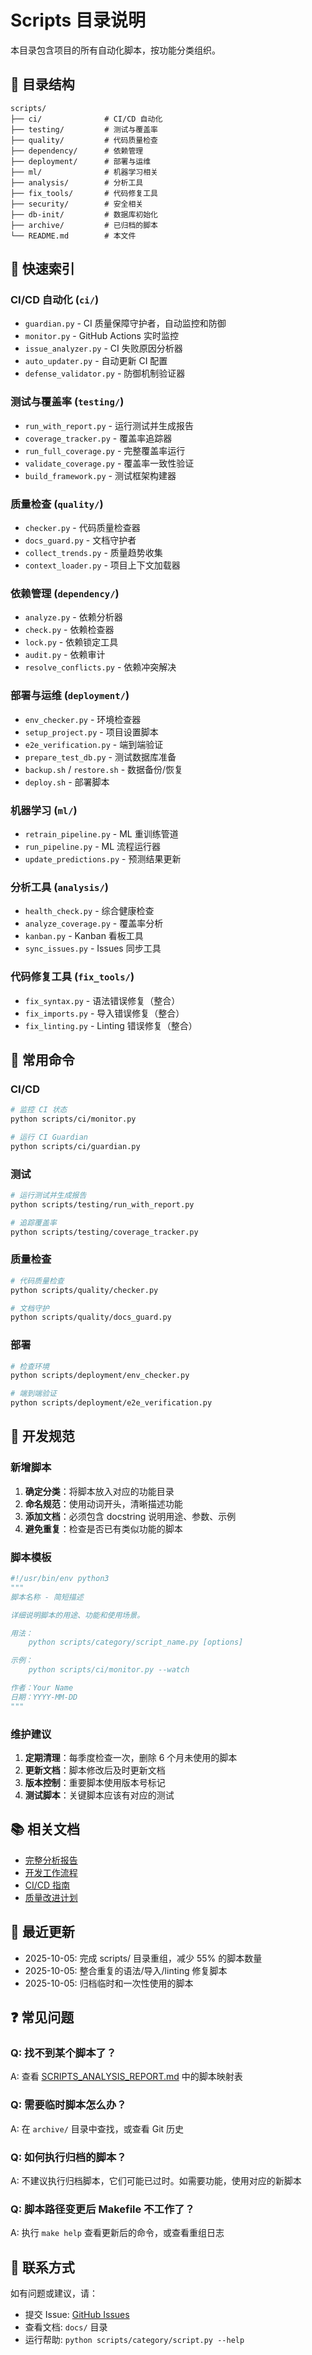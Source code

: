 # Scripts 目录说明

本目录包含项目的所有自动化脚本，按功能分类组织。

## 📁 目录结构

```
scripts/
├── ci/              # CI/CD 自动化
├── testing/         # 测试与覆盖率
├── quality/         # 代码质量检查
├── dependency/      # 依赖管理
├── deployment/      # 部署与运维
├── ml/              # 机器学习相关
├── analysis/        # 分析工具
├── fix_tools/       # 代码修复工具
├── security/        # 安全相关
├── db-init/         # 数据库初始化
├── archive/         # 已归档的脚本
└── README.md        # 本文件
```

## 🎯 快速索引

### CI/CD 自动化 (`ci/`)

- `guardian.py` - CI 质量保障守护者，自动监控和防御
- `monitor.py` - GitHub Actions 实时监控
- `issue_analyzer.py` - CI 失败原因分析器
- `auto_updater.py` - 自动更新 CI 配置
- `defense_validator.py` - 防御机制验证器

### 测试与覆盖率 (`testing/`)

- `run_with_report.py` - 运行测试并生成报告
- `coverage_tracker.py` - 覆盖率追踪器
- `run_full_coverage.py` - 完整覆盖率运行
- `validate_coverage.py` - 覆盖率一致性验证
- `build_framework.py` - 测试框架构建器

### 质量检查 (`quality/`)

- `checker.py` - 代码质量检查器
- `docs_guard.py` - 文档守护者
- `collect_trends.py` - 质量趋势收集
- `context_loader.py` - 项目上下文加载器

### 依赖管理 (`dependency/`)

- `analyze.py` - 依赖分析器
- `check.py` - 依赖检查器
- `lock.py` - 依赖锁定工具
- `audit.py` - 依赖审计
- `resolve_conflicts.py` - 依赖冲突解决

### 部署与运维 (`deployment/`)

- `env_checker.py` - 环境检查器
- `setup_project.py` - 项目设置脚本
- `e2e_verification.py` - 端到端验证
- `prepare_test_db.py` - 测试数据库准备
- `backup.sh` / `restore.sh` - 数据备份/恢复
- `deploy.sh` - 部署脚本

### 机器学习 (`ml/`)

- `retrain_pipeline.py` - ML 重训练管道
- `run_pipeline.py` - ML 流程运行器
- `update_predictions.py` - 预测结果更新

### 分析工具 (`analysis/`)

- `health_check.py` - 综合健康检查
- `analyze_coverage.py` - 覆盖率分析
- `kanban.py` - Kanban 看板工具
- `sync_issues.py` - Issues 同步工具

### 代码修复工具 (`fix_tools/`)

- `fix_syntax.py` - 语法错误修复（整合）
- `fix_imports.py` - 导入错误修复（整合）
- `fix_linting.py` - Linting 错误修复（整合）

## 🚀 常用命令

### CI/CD

```bash
# 监控 CI 状态
python scripts/ci/monitor.py

# 运行 CI Guardian
python scripts/ci/guardian.py
```

### 测试

```bash
# 运行测试并生成报告
python scripts/testing/run_with_report.py

# 追踪覆盖率
python scripts/testing/coverage_tracker.py
```

### 质量检查

```bash
# 代码质量检查
python scripts/quality/checker.py

# 文档守护
python scripts/quality/docs_guard.py
```

### 部署

```bash
# 检查环境
python scripts/deployment/env_checker.py

# 端到端验证
python scripts/deployment/e2e_verification.py
```

## 📝 开发规范

### 新增脚本

1. **确定分类**：将脚本放入对应的功能目录
2. **命名规范**：使用动词开头，清晰描述功能
3. **添加文档**：必须包含 docstring 说明用途、参数、示例
4. **避免重复**：检查是否已有类似功能的脚本

### 脚本模板

```python
#!/usr/bin/env python3
"""
脚本名称 - 简短描述

详细说明脚本的用途、功能和使用场景。

用法：
    python scripts/category/script_name.py [options]

示例：
    python scripts/ci/monitor.py --watch

作者：Your Name
日期：YYYY-MM-DD
"""
```

### 维护建议

1. **定期清理**：每季度检查一次，删除 6 个月未使用的脚本
2. **更新文档**：脚本修改后及时更新文档
3. **版本控制**：重要脚本使用版本号标记
4. **测试脚本**：关键脚本应该有对应的测试

## 📚 相关文档

- [完整分析报告](SCRIPTS_ANALYSIS_REPORT.md)
- [开发工作流程](../docs/DEVELOPMENT_WORKFLOW.md)
- [CI/CD 指南](../docs/testing/CI_GUARDIAN_GUIDE.md)
- [质量改进计划](../docs/QUALITY_IMPROVEMENT_PLAN.md)

## 🔄 最近更新

- 2025-10-05: 完成 scripts/ 目录重组，减少 55% 的脚本数量
- 2025-10-05: 整合重复的语法/导入/linting 修复脚本
- 2025-10-05: 归档临时和一次性使用的脚本

## ❓ 常见问题

### Q: 找不到某个脚本了？

A: 查看 [SCRIPTS_ANALYSIS_REPORT.md](SCRIPTS_ANALYSIS_REPORT.md) 中的脚本映射表

### Q: 需要临时脚本怎么办？

A: 在 `archive/` 目录中查找，或查看 Git 历史

### Q: 如何执行归档的脚本？

A: 不建议执行归档脚本，它们可能已过时。如需要功能，使用对应的新脚本

### Q: 脚本路径变更后 Makefile 不工作了？

A: 执行 `make help` 查看更新后的命令，或查看重组日志

## 📧 联系方式

如有问题或建议，请：

- 提交 Issue: [GitHub Issues](https://github.com/xupeng211/FootballPrediction/issues)
- 查看文档: `docs/` 目录
- 运行帮助: `python scripts/category/script.py --help`

